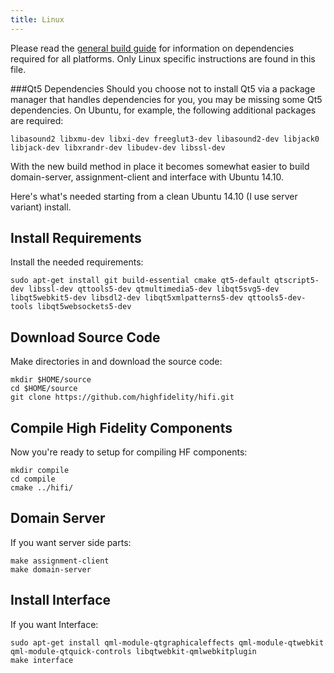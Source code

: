 ```yaml
---
title: Linux
---
```


Please read the [general build guide](https://github.com/nimisha20/hifi/blob/master/BUILD.md) for information on dependencies required for all platforms. Only Linux specific instructions are found in this file.

\###Qt5 Dependencies Should you choose not to install Qt5 via a package manager that handles dependencies for you, you may be missing some Qt5 dependencies. On Ubuntu, for example, the following additional packages are required:

```
libasound2 libxmu-dev libxi-dev freeglut3-dev libasound2-dev libjack0 libjack-dev libxrandr-dev libudev-dev libssl-dev
```

With the new build method in place it becomes somewhat easier to build domain-server, assignment-client and interface with Ubuntu 14.10.

Here's what's needed starting from a clean Ubuntu 14.10 (I use server variant) install.

## Install Requirements

Install the needed requirements:

```
sudo apt-get install git build-essential cmake qt5-default qtscript5-dev libssl-dev qttools5-dev qtmultimedia5-dev libqt5svg5-dev libqt5webkit5-dev libsdl2-dev libqt5xmlpatterns5-dev qttools5-dev-tools libqt5websockets5-dev
```

## Download Source Code

Make directories in and download the source code:

```
mkdir $HOME/source
cd $HOME/source
git clone https://github.com/highfidelity/hifi.git
```

## Compile High Fidelity Components

Now you're ready to setup for compiling HF components:

```
mkdir compile
cd compile
cmake ../hifi/
```

## Domain Server

If you want server side parts:

```
make assignment-client
make domain-server
```

## Install Interface

If you want Interface:

```
sudo apt-get install qml-module-qtgraphicaleffects qml-module-qtwebkit qml-module-qtquick-controls libqtwebkit-qmlwebkitplugin
make interface
```